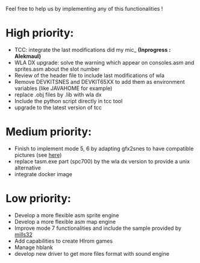 Feel free to help us by implementing any of this functionalities !

# High priority:

- TCC: integrate the last modifications did my mic_ **(Inprogress : Alekmaul)**
- WLA DX upgrade: solve the warning which appear on consoles.asm and sprites.asm about the slot number
- Review of the header file to include last modifications of wla
- Remove DEVKITSNES and DEVKIT65XX to add them as environment variables (like JAVAHOME for example) 
- replace .obj files by .lib with wla dx
- Include the python script directly in tcc tool
- upgrade to the latest version of tcc

# Medium priority:

- Finish to implement mode 5, 6 by adapting gfx2snes to have compatible pictures (see [here](https://github.com/alekmaul/pvsneslib/issues/14))
- replace tasm.exe part (spc700) by the wla dx version to provide a unix alternative
- integrate docker image

# Low priority:

- Develop a more flexible asm sprite engine
- Develop a more flexible asm map engine
- Improve mode 7 functionalities and include the sample provided by [mills32](https://github.com/alekmaul/pvsneslib/issues/24)
- Add capabilities to create HIrom games
- Manage hblank
- develop new driver to get more files format with sound engine